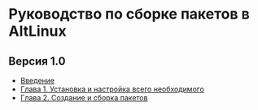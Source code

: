 # Руководство по сборке пакетов в AltLinux
## Версия 1.0

- [Введение](./intro.md)
- [Глава 1. Установка и настройка всего необходимого](./chapter_1.md)
- [Глава 2. Создание и сборка пакетов](./chapter_2.md)
